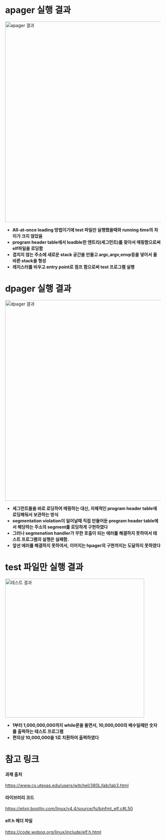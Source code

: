 # apager 실행 결과
<img width="650" alt="apager 결과" src="https://user-images.githubusercontent.com/47956399/116871382-20588c80-ac4f-11eb-92d4-f759735e4f80.PNG">

- **All-at-once loading 방법이기에 test 파일만 실행했을때와 running time의 차이가 크지 않았음**  
- **program header table에서 loadble한 엔트리(세그먼트)를 찾아서 매핑함으로써 elf파일을 로딩함**
- **겹치지 않는 주소에 새로운 stack 공간을 만들고 argc,argv,envp등을 넣어서 올바른 stack을 형성**
- **레지스터를 비우고 entry point로 점프 함으로써 test 프로그램 실행**
# dpager 실행 결과
<img width="650" alt="dpager 결과" src="https://user-images.githubusercontent.com/47956399/116871479-4716c300-ac4f-11eb-99b5-8fedcac0052b.PNG">

- **세그먼트들을 바로 로딩하여 매핑하는 대신, 자체적인 program header table에 로딩해둬서 보관하는 방식**
- **segmentation violation이 일어날때 직접 만들어둔 program header table에서 해당하는 주소의 segment를 로딩하게 구현하였다**
- **그러나 segmenation handler가 무한 호출이 되는 에러를 해결하지 못하여서 테스트 프로그램의 실행은 실패함.**
- **앞선 에러를 해결하지 못하여서, 이어지는 hpager의 구현까지는 도달하지 못하였다**
# test 파일만 실행 결과
<img width="450" alt="테스트 결과" src="https://user-images.githubusercontent.com/47956399/116871482-4aaa4a00-ac4f-11eb-8690-3c94e2522b39.PNG">

- **1부터 1,000,000,000까지 while문을 돌면서, 10,000,000의 배수일때만 숫자를 출력하는 테스트 프로그램**
- **편의상 10,000,000을 1로 치환하여 출력하였다**

# 참고 링크
#### 과제 출처
https://www.cs.utexas.edu/users/witchel/380L/lab/lab3.html  
#### 라이브러리 코드
https://elixir.bootlin.com/linux/v4.4/source/fs/binfmt_elf.c#L50
#### elf.h 헤더 파일
https://code.woboq.org/linux/include/elf.h.html  

